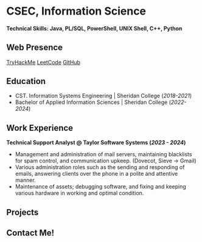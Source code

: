 # CSEC, Information Science

#### Technical Skills: Java, PL/SQL, PowerShell, UNIX Shell, C++, Python

## Web Presence
[TryHackMe](https://tryhackme.com/p/vahaes)
[LeetCode](https://leetcode.com/u/vahaes33/)
[GitHub](https://github.com/ramontheweb)

## Education
- CST. Information Systems Engineering | Sheridan College (_2018-2021_)
- Bachelor of Applied Information Sciences | Sheridan College (_2022-2024_)

## Work Experience
**Technical Support Analyst @ Taylor Software Systems (_2023 - 2024_)**
-	Management and administration of mail servers, maintaining blacklists for spam control, and communication upkeep. (Dovecot, Sieve -> Gmail)
-	Various administration roles such as the sending and responding of emails, answering clients over the phone in a polite and attentive manner. 
- Maintenance of assets; debugging software, and fixing and keeping various hardware in working and optimal condition.

## Projects

## Contact Me!
